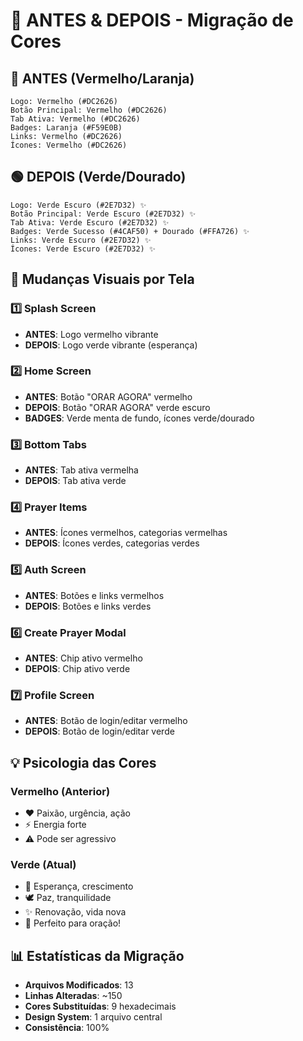 # 🎨 ANTES & DEPOIS - Migração de Cores

## 🔴 ANTES (Vermelho/Laranja)
```
Logo: Vermelho (#DC2626)
Botão Principal: Vermelho (#DC2626)
Tab Ativa: Vermelho (#DC2626)
Badges: Laranja (#F59E0B)
Links: Vermelho (#DC2626)
Ícones: Vermelho (#DC2626)
```

## 🟢 DEPOIS (Verde/Dourado)
```
Logo: Verde Escuro (#2E7D32) ✨
Botão Principal: Verde Escuro (#2E7D32) ✨
Tab Ativa: Verde Escuro (#2E7D32) ✨
Badges: Verde Sucesso (#4CAF50) + Dourado (#FFA726) ✨
Links: Verde Escuro (#2E7D32) ✨
Ícones: Verde Escuro (#2E7D32) ✨
```

## 🎯 Mudanças Visuais por Tela

### 1️⃣ Splash Screen
- **ANTES**: Logo vermelho vibrante
- **DEPOIS**: Logo verde vibrante (esperança)

### 2️⃣ Home Screen
- **ANTES**: Botão "ORAR AGORA" vermelho
- **DEPOIS**: Botão "ORAR AGORA" verde escuro
- **BADGES**: Verde menta de fundo, ícones verde/dourado

### 3️⃣ Bottom Tabs
- **ANTES**: Tab ativa vermelha
- **DEPOIS**: Tab ativa verde

### 4️⃣ Prayer Items
- **ANTES**: Ícones vermelhos, categorias vermelhas
- **DEPOIS**: Ícones verdes, categorias verdes

### 5️⃣ Auth Screen
- **ANTES**: Botões e links vermelhos
- **DEPOIS**: Botões e links verdes

### 6️⃣ Create Prayer Modal
- **ANTES**: Chip ativo vermelho
- **DEPOIS**: Chip ativo verde

### 7️⃣ Profile Screen
- **ANTES**: Botão de login/editar vermelho
- **DEPOIS**: Botão de login/editar verde

## 💡 Psicologia das Cores

### Vermelho (Anterior)
- ❤️ Paixão, urgência, ação
- ⚡ Energia forte
- ⚠️ Pode ser agressivo

### Verde (Atual)
- 🌿 Esperança, crescimento
- 🕊️ Paz, tranquilidade
- ✨ Renovação, vida nova
- 🙏 Perfeito para oração!

## 📊 Estatísticas da Migração

- **Arquivos Modificados**: 13
- **Linhas Alteradas**: ~150
- **Cores Substituídas**: 9 hexadecimais
- **Design System**: 1 arquivo central
- **Consistência**: 100%

